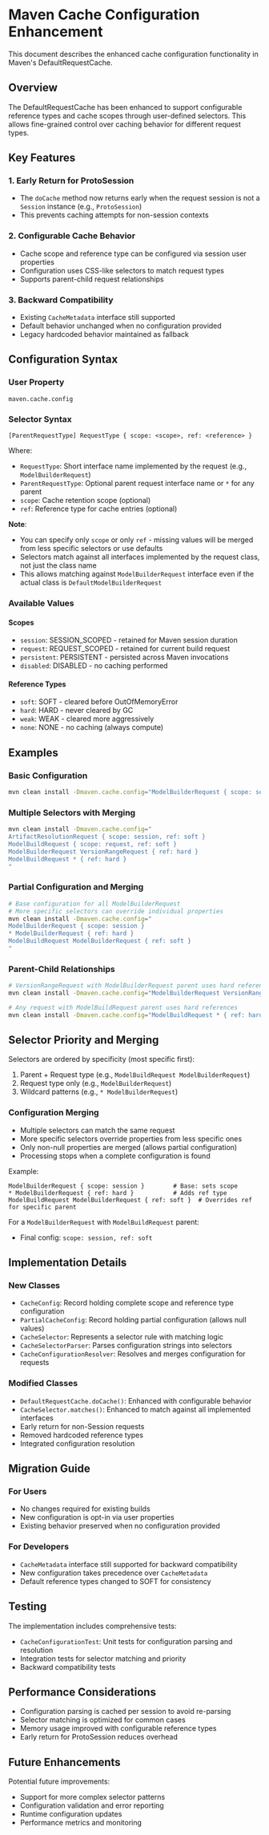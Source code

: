 <!--
Licensed to the Apache Software Foundation (ASF) under one
or more contributor license agreements.  See the NOTICE file
distributed with this work for additional information
regarding copyright ownership.  The ASF licenses this file
to you under the Apache License, Version 2.0 (the
"License"); you may not use this file except in compliance
with the License.  You may obtain a copy of the License at

    http://www.apache.org/licenses/LICENSE-2.0

Unless required by applicable law or agreed to in writing,
software distributed under the License is distributed on an
"AS IS" BASIS, WITHOUT WARRANTIES OR CONDITIONS OF ANY
KIND, either express or implied.  See the License for the
specific language governing permissions and limitations
under the License.
-->
# Maven Cache Configuration Enhancement

This document describes the enhanced cache configuration functionality in Maven's DefaultRequestCache.

## Overview

The DefaultRequestCache has been enhanced to support configurable reference types and cache scopes through user-defined selectors. This allows fine-grained control over caching behavior for different request types.

## Key Features

### 1. Early Return for ProtoSession
- The `doCache` method now returns early when the request session is not a `Session` instance (e.g., `ProtoSession`)
- This prevents caching attempts for non-session contexts

### 2. Configurable Cache Behavior
- Cache scope and reference type can be configured via session user properties
- Configuration uses CSS-like selectors to match request types
- Supports parent-child request relationships

### 3. Backward Compatibility
- Existing `CacheMetadata` interface still supported
- Default behavior unchanged when no configuration provided
- Legacy hardcoded behavior maintained as fallback

## Configuration Syntax

### User Property
```
maven.cache.config
```

### Selector Syntax
```
[ParentRequestType] RequestType { scope: <scope>, ref: <reference> }
```

Where:
- `RequestType`: Short interface name implemented by the request (e.g., `ModelBuilderRequest`)
- `ParentRequestType`: Optional parent request interface name or `*` for any parent
- `scope`: Cache retention scope (optional)
- `ref`: Reference type for cache entries (optional)

**Note**:
- You can specify only `scope` or only `ref` - missing values will be merged from less specific selectors or use defaults
- Selectors match against all interfaces implemented by the request class, not just the class name
- This allows matching against `ModelBuilderRequest` interface even if the actual class is `DefaultModelBuilderRequest`

### Available Values

#### Scopes
- `session`: SESSION_SCOPED - retained for Maven session duration
- `request`: REQUEST_SCOPED - retained for current build request
- `persistent`: PERSISTENT - persisted across Maven invocations
- `disabled`: DISABLED - no caching performed

#### Reference Types
- `soft`: SOFT - cleared before OutOfMemoryError
- `hard`: HARD - never cleared by GC
- `weak`: WEAK - cleared more aggressively
- `none`: NONE - no caching (always compute)

## Examples

### Basic Configuration
```bash
mvn clean install -Dmaven.cache.config="ModelBuilderRequest { scope: session, ref: hard }"
```

### Multiple Selectors with Merging
```bash
mvn clean install -Dmaven.cache.config="
ArtifactResolutionRequest { scope: session, ref: soft }
ModelBuildRequest { scope: request, ref: soft }
ModelBuilderRequest VersionRangeRequest { ref: hard }
ModelBuildRequest * { ref: hard }
"
```

### Partial Configuration and Merging
```bash
# Base configuration for all ModelBuilderRequest
# More specific selectors can override individual properties
mvn clean install -Dmaven.cache.config="
ModelBuilderRequest { scope: session }
* ModelBuilderRequest { ref: hard }
ModelBuildRequest ModelBuilderRequest { ref: soft }
"
```

### Parent-Child Relationships
```bash
# VersionRangeRequest with ModelBuilderRequest parent uses hard references
mvn clean install -Dmaven.cache.config="ModelBuilderRequest VersionRangeRequest { ref: hard }"

# Any request with ModelBuildRequest parent uses hard references
mvn clean install -Dmaven.cache.config="ModelBuildRequest * { ref: hard }"
```

## Selector Priority and Merging

Selectors are ordered by specificity (most specific first):
1. Parent + Request type (e.g., `ModelBuildRequest ModelBuilderRequest`)
2. Request type only (e.g., `ModelBuilderRequest`)
3. Wildcard patterns (e.g., `* ModelBuilderRequest`)

### Configuration Merging
- Multiple selectors can match the same request
- More specific selectors override properties from less specific ones
- Only non-null properties are merged (allows partial configuration)
- Processing stops when a complete configuration is found

Example:
```
ModelBuilderRequest { scope: session }        # Base: sets scope
* ModelBuilderRequest { ref: hard }           # Adds ref type
ModelBuildRequest ModelBuilderRequest { ref: soft }  # Overrides ref for specific parent
```

For a `ModelBuilderRequest` with `ModelBuildRequest` parent:
- Final config: `scope: session, ref: soft`

## Implementation Details

### New Classes
- `CacheConfig`: Record holding complete scope and reference type configuration
- `PartialCacheConfig`: Record holding partial configuration (allows null values)
- `CacheSelector`: Represents a selector rule with matching logic
- `CacheSelectorParser`: Parses configuration strings into selectors
- `CacheConfigurationResolver`: Resolves and merges configuration for requests

### Modified Classes
- `DefaultRequestCache.doCache()`: Enhanced with configurable behavior
- `CacheSelector.matches()`: Enhanced to match against all implemented interfaces
- Early return for non-Session requests
- Removed hardcoded reference types
- Integrated configuration resolution

## Migration Guide

### For Users
- No changes required for existing builds
- New configuration is opt-in via user properties
- Existing behavior preserved when no configuration provided

### For Developers
- `CacheMetadata` interface still supported for backward compatibility
- New configuration takes precedence over `CacheMetadata`
- Default reference types changed to SOFT for consistency

## Testing

The implementation includes comprehensive tests:
- `CacheConfigurationTest`: Unit tests for configuration parsing and resolution
- Integration tests for selector matching and priority
- Backward compatibility tests

## Performance Considerations

- Configuration parsing is cached per session to avoid re-parsing
- Selector matching is optimized for common cases
- Memory usage improved with configurable reference types
- Early return for ProtoSession reduces overhead

## Future Enhancements

Potential future improvements:
- Support for more complex selector patterns
- Configuration validation and error reporting
- Runtime configuration updates
- Performance metrics and monitoring
